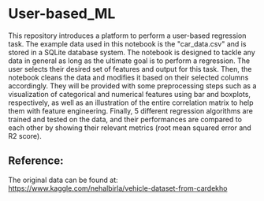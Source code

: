 # User-based_ML
This repository introduces a platform to perform a user-based regression task. The example data used in this notebook is the "car_data.csv" and is stored in a SQLite database system. The notebook is designed to tackle any data in general as long as the ultimate goal is to perform a regression. The user selects their desired set of features and output for this task. Then, the notebook cleans the data and modifies it based on their selected columns accordingly. They will be provided with some preprocessing steps such as a visualization of categorical and numerical features using bar and boxplots, respectively, as well as an illustration of the entire correlation matrix to help them with feature engineering. Finally, 5 different regression algorithms are trained and tested on the data, and their performances are compared to each other by showing their relevant metrics (root mean squared error and R2 score).

## Reference:
The original data can be found at: <br>
https://www.kaggle.com/nehalbirla/vehicle-dataset-from-cardekho

